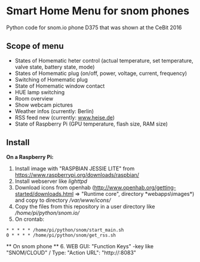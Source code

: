 Smart Home Menu for snom phones
===============================

Python code for snom.io phone D375 that was shown at the CeBit 2016

Scope of menu
-------------
* States of Homematic heter control (actual temperature, set temperature, valve state, battery state, mode)
* States of Homematic plug (on/off, power, voltage, current, frequency)
* Switching of Homematic plug
* State of Homematic window contact
* HUE lamp switching
* Room overview
* Show webcam pictures
* Weather infos (currently: Berlin)
* RSS feed new (currently: www.heise.de)
* State of Raspberry Pi (GPU temperature, flash size, RAM size)

Install
-------

**On a Raspberry Pi:**
1. Install image with "RASPBIAN JESSIE LITE" from https://www.raspberrypi.org/downloads/raspbian/ 
2. Install webserver like *lighttpd* 
3. Download icons from openhab (http://www.openhab.org/getting-started/downloads.html => "Runtime core", directory *webapps\images\*) and copy to directory */var/www/icons/* 
4. Copy the files from this repository in a user directory like */home/pi/python/snom.io/*  
5. On crontab:
```
* * * * * /home/pi/python/snom/start_main.sh
0 * * * * /home/pi/python/snom/get_rss.sh
```


** On snom phone **
6. WEB GUI: "Function Keys" -key like "SNOM/CLOUD" / Type: "Action URL": "http://<IP addr. of Rasperry Pi>:8083"
 


